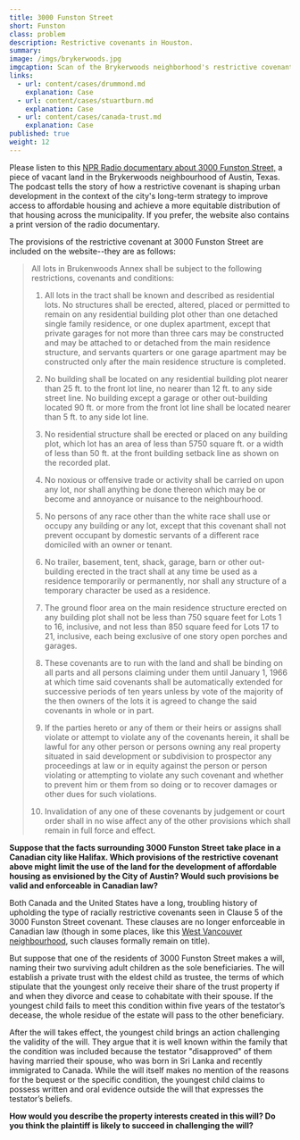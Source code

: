 ```yaml
---
title: 3000 Funston Street
short: Funston
class: problem
description: Restrictive covenants in Houston.
summary: 
image: /imgs/brykerwoods.jpg
imgcaption: Scan of the Brykerwoods neighborhood's restrictive covenant - KUT News
links:
  - url: content/cases/drummond.md
    explanation: Case
  - url: content/cases/stuartburn.md
    explanation: Case
  - url: content/cases/canada-trust.md
    explanation: Case
published: true
weight: 12
---
```


Please listen to this [NPR Radio documentary about 3000 Funston Street,](https://www.kut.org/austin/2021-09-10/west-austin-affordable-housing-lawsuit) a piece of vacant land in the Brykerwoods neighbourhood of Austin, Texas. The podcast tells the story of how a restrictive covenant is shaping urban development in the context of the city's long-term strategy to improve access to affordable housing and achieve a more equitable distribution of that housing across the municipality. If you prefer, the website also contains a print version of the radio documentary.  

The provisions of the restrictive covenant at 3000 Funston Street are included on the website--they are as follows:

> All lots in Brukenwoods Annex shall be subject to the following restrictions, covenants and conditions:
>
> 1. All lots in the tract shall be known and described as residential lots. No structures shall be erected, altered, placed or permitted to remain on any residential building plot other than one detached single family residence, or one duplex apartment, except that private garages for not more than three cars may be constructed and may be attached to or detached from the main residence structure, and servants quarters or one garage apartment may be constructed only after the main residence structure is completed.
>
> 2. No building shall be located on any residential building plot nearer than 25 ft. to the front lot line, no nearer than 12 ft. to any side street line. No building except a garage or other out-building located 90 ft. or more from the front lot line shall be located nearer than 5 ft. to any side lot line.
>
> 3. No residential structure shall be erected or placed on any building plot, which lot has an area of less than 5750 square ft. or a width of less than 50 ft. at the front building setback line as shown on the recorded plat.
>
> 4. No noxious or offensive trade or activity shall be carried on upon any lot, nor shall anything be done thereon which may be or become and annoyance or nuisance to the neighbourhood.
>
> 5. No persons of any race other than the white race shall use or occupy any building or any lot, except that this covenant shall not prevent occupant by domestic servants of a different race domiciled with an owner or tenant.
>
> 6. No trailer, basement, tent, shack, garage, barn or other out-building erected in the tract shall at any time be used as a residence temporarily or permanently, nor shall any structure of a temporary character be used as a residence. 
>
> 7. The ground floor area on the main residence structure erected on any building plot shall not be less than 750 square feet for Lots 1 to 16, inclusive, and not less than 850 square feed for Lots 17 to 21, inclusive, each being exclusive of one story open porches and garages.
>
> 8. These covenants are to run with the land and shall be binding on all parts and all persons claiming under them until January 1, 1966 at which time said covenants shall be automatically extended for successive periods of ten years unless by vote of the majority of the then owners of the lots it is agreed to change the said covenants in whole or in part. 
>
> 9. If the parties hereto or any of them or their heirs or assigns shall violate or attempt to violate any of the covenants herein, it shall be lawful for any other person or persons owning any real property situated in said development or subdivision to prospector any proceedings at law or in equity against the person or person violating or attempting to violate any such covenant and whether to prevent him or them from so doing or to recover damages or other dues for such violations.
>
> 10. Invalidation of any one of these covenants by judgement or court order shall in no wise affect any of the other provisions which shall remain in full force and effect. 

**Suppose that the facts surrounding 3000 Funston Street take place in a Canadian city like Halifax. Which provisions of the restrictive covenant above might limit the use of the land for the development of affordable housing as envisioned by the City of Austin? Would such provisions be valid and enforceable in Canadian law?**

Both Canada and the United States have a long, troubling history of upholding the type of racially restrictive covenants seen in Clause 5 of the 3000 Funston Street covenant. These clauses are no longer enforceable in Canadian law (though in some places, like this [West Vancouver neighbourhood](https://www.cbc.ca/news/canada/british-columbia/land-covenants-1.5442686), such clauses formally remain on title).

<!-- Will stipulated that property cannot be sold to members of certain faith groups.-->

But suppose that one of the residents of 3000 Funston Street makes a will, naming their two surviving adult children as the sole beneficiaries. The will establish a private trust with the eldest child as trustee, the terms of which stipulate that the youngest only receive their share of the trust property if and when they divorce and cease to cohabitate with their spouse. If the youngest child fails to meet this condition within five years of the testator’s decease, the whole residue of the estate will pass to the other beneficiary.

After the will takes effect, the youngest child brings an action challenging the validity of the will. They argue that it is well known within the family that the condition was included because the testator "disapproved" of them having married their spouse, who was born in Sri Lanka and recently immigrated to Canada. While the will itself makes no mention of the reasons for the bequest or the specific condition, the youngest child claims to possess written and oral evidence outside the will that expresses the testator’s beliefs.

**How would you describe the property interests created in this will? Do you think the plaintiff is likely to succeed in challenging the will?**